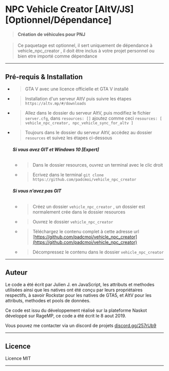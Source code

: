 # NPC Vehicle Creator [AltV/JS] [Optionnel/Dépendance]


> #### Création de véhicules pour PNJ

> Ce paquetage est optionnel, il sert uniquement de dépendance à vehicle_npc_creator , il doit être inclus à votre projet personnel ou bien etre importé comme dépendance


----------

## Pré-requis & Installation

- > GTA V avec une licence officielle et GTA V installé

- > Installation d'un serveur AltV puis suivre les étapes
`https://altv.mp/#/downloads`

- > Allez dans le dossier du serveur AltV, puis modifiez le fichier `server.cfg`, dans `resources: []` ajoutez comme ceci `resources: [ vehicle_npc_creator, npc_vehicle_sync_for_altv ]`

- > Toujours dans le dossier du serveur AltV, accèdez au dossier `resources` et suivez les étapes ci-dessous
  ###### **Si vous avez GIT et Windows 10 [Expert]** 
   - > Dans le dossier resources, ouvrez un terminal avec le clic droit
   - > Ecrivez dans le terminal `git clone https://github.com/padcmoi/vehicle_npc_creator`
  ###### **Si vous n'avez pas GIT** 
   - > Créez un dossier `vehicle_npc_creator` , un dossier est normalement crée dans  le dossier resources
   - > Ouvrez le dossier `vehicle_npc_creator`
   - > Téléchargez le contenu complet à cette adresse url [https://github.com/padcmoi/vehicle_npc_creator](https://github.com/padcmoi/vehicle_npc_creator)
   - > Décompressez le contenu dans le dossier `vehicle_npc_creator`

----------

## Auteur
Le code a été écrit par Julien J. en JavaScript, les attributs et methodes utilisées ainsi que les natives ont été conçu par leurs propriétaires respectifs, à savoir Rockstar pour les natives de GTA5, et AltV pour les attributs, methodes et pools de données.

Ce code est issu du développement réalisé sur la plateforme Naskot développé sur RageMP, ce code a été écrit le 8 aout 2019.

Vous pouvez me contacter via un discord de projets 
[discord.gg/257rUb9](https://discord.gg/257rUb9)

----------

## Licence
Licence MIT


----------

